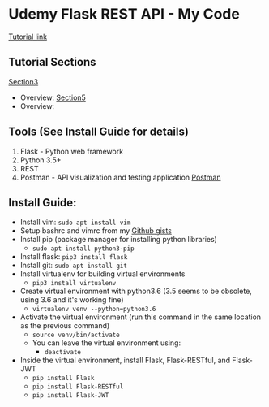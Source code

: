 # Udemy Flask REST API - My Code

[Tutorial link](https://www.udemy.com/course/rest-api-flask-and-python)

## Tutorial Sections  
  [Section3](https://github.com/mpearso3/udemy_flask_rest_api/section_3)
  - Overview: 
  [Section5](https://github.com/mpearso3/udemy_flask_rest_api/section_5)
  - Overview:

## Tools (See Install Guide for details)
1. Flask - Python web framework
2. Python 3.5+
3. REST
4. Postman - API visualization and testing application
  [Postman](https://web.postman.co)

## Install Guide:
- Install vim: `sudo apt install vim`
- Setup bashrc and vimrc from my [Github gists](https://gist.github.com/mpearso3/56e607e1f95a3f2b26401a16ab9cdaaa)
- Install pip (package manager for installing python libraries)
  - `sudo apt install python3-pip`
- Install flask: `pip3 install flask`
- Install git: `sudo apt install git`
- Install virtualenv for building virtual environments
  - `pip3 install virtualenv`
- Create virtual environment with python3.6 (3.5 seems to be obsolete, using 3.6 and it's working fine)
  - `virtualenv venv --python=python3.6`
- Activate the virtual environment (run this command in the same location as the previous command)
  - `source venv/bin/activate`
  - You can leave the virtual environment using:
    - `deactivate`
- Inside the virtual environment, install Flask, Flask-RESTful, and Flask-JWT
  - `pip install Flask`
  - `pip install Flask-RESTful`
  - `pip install Flask-JWT`
